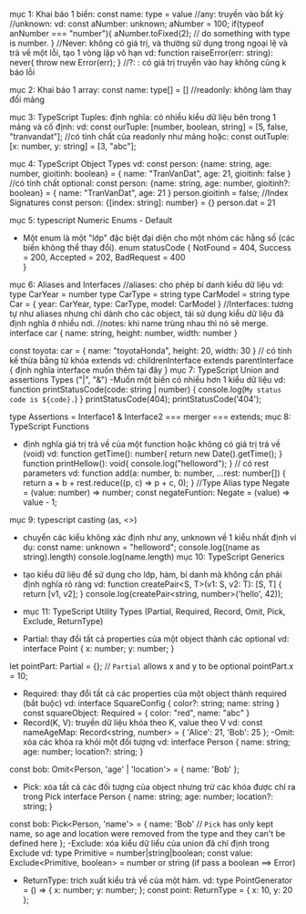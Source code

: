 mục 1: Khai báo 1 biến: const name: type = value
//any: truyền vào bất kỳ
//unknown:
vd: const aNumber: unknown;
aNumber = 100;
if(typeof anNumber === "number"){
aNumber.toFixed(2);
// do something with type is number.
}
//Never: không có giá trị, và thường sử dụng trong ngoại lệ và trả về một lỗi, tạo 1 vòng lặp vô hạn
vd:
function raiseError(err: string): never{
throw new Error(err);
}
//?: : có giá trị truyền vào hay không cũng k báo lỗi

mục 2: Khai báo 1 array:
const name: type[] = []
//readonly: không làm thay đổi mảng

mục 3: TypeScript Tuples:
định nghĩa: có nhiều kiểu dữ liệu bên trong 1 mảng và cố định:
vd: const ourTuple: [number, boolean, string] = [5, false, "tranvandat"];
//có tính chất của readonly như mảng
hoặc: const outTuple: [x: number, y: string] = [3, "abc"];

mục 4: TypeScript Object Types
vd: const person: {name: string, age: number, gioitinh: boolean} = {
name: "TranVanDat",
age: 21,
gioitinh: false
}
//có tính chất optional:
const person: {name: string, age: number, gioitinh?: boolean} = {
name: "TranVanDat",
age: 21
}
person.gioitinh = false;
//Index Signatures
const person: {[index: string]: number} = {}
person.dat = 21

mục 5: typescript Numeric Enums - Default

- Một enum là một "lớp" đặc biệt đại diện cho một nhóm các hằng số (các biến không thể thay đổi).
  enum statusCode {
  NotFound = 404,
  Success = 200,
  Accepted = 202,
  BadRequest = 400  
  }

mục 6: Aliases and Interfaces
//aliases: cho phép bí danh kiểu dữ liệu
vd:
type CarYear = number
type CarType = string
type CarModel = string
type Car = {
year: CarYear,
type: CarType,
model: CarModel
}
//Interfaces: tương tự như aliases nhưng chỉ dành cho các object, tái sử dụng kiểu dữ liệu đã định nghĩa ở nhiều nơi.
//notes: khi name trùng nhau thì nó sẽ merge.
interface car {
name: string,
height: number,
width: number
}

const toyota: car = {
name: "toyotaHonda",
height: 20,
width: 30
}
// có tính kế thừa bằng từ khóa extends
vd: childrenInterface extends parentInterface {
định nghĩa interface muốn thêm tại đây
}
mục 7: TypeScript Union and assertions Types ("|", "&")
-Muốn một biến có nhiều hơn 1 kiểu dữ liệu
vd:
function printStatusCode(code: string | number) {
console.log(`My status code is ${code}.`)
}
printStatusCode(404);
printStatusCode('404');

type Assertions = Interface1 & Interface2 === merger === extends;
mục 8: TypeScript Functions

- định nghĩa giá trị trả về của một function hoặc không có giá trị trả về (void)
  vd:
  function getTime(): number{
  return new Date().getTime();
  }
  function printHellow(): void{
  console.log("helloword");
  }
  // có rest parameters
  vd:
  function add(a: number, b: number, ...rest: number[]) {
  return a + b + rest.reduce((p, c) => p + c, 0);
  }
  //Type Alias
  type Negate = (value: number) => number;
  const negateFuntion: Negate = (value) => value - 1;

mục 9: typescript casting (as, <>)

- chuyển các kiểu không xác định như any, unknown về 1 kiểu nhất định
  ví dụ:
  const name: unknown = "helloword";
  console.log((name as string).length)
  console.log(<string>name.length)
  mục 10: TypeScript Generics
- tạo kiểu dữ liệu để sử dụng cho lớp, hàm, bí danh mà không cần phải định nghĩa rõ ràng
  vd:
  function createPair<S, T>(v1: S, v2: T): [S, T] {
  return [v1, v2];
  }
  console.log(createPair<string, number>('hello', 42));

- mục 11: TypeScript Utility Types (Partial, Required, Record, Omit, Pick, Exclude, ReturnType)

* Partial: thay đổi tất cả properties của một object thành các optional
  vd:
  interface Point {
  x: number;
  y: number;
  }

let pointPart: Partial<Point> = {}; // `Partial` allows x and y to be optional
pointPart.x = 10;

- Required: thay đổi tất cả các properties của một object thành required (bắt buộc)
  vd:
  interface SquareConfig {
  color?: string;
  name: string
  }
  const squareObject: Required<SquareConfig> = {
  color: "red",
  name: "abc"
  }
- Record(K, V): truyền dữ liệu khóa theo K, value theo V
  vd:
  const nameAgeMap: Record<string, number> = {
  'Alice': 21,
  'Bob': 25
  };
  -Omit: xóa các khóa ra khỏi một đối tượng
  vd:
  interface Person {
  name: string;
  age: number;
  location?: string;
  }

const bob: Omit<Person, 'age' | 'location'> = {
name: 'Bob'
};

- Pick: xóa tất cả các đối tượng của object nhưng trừ các khóa được chỉ ra trong Pick
  interface Person {
  name: string;
  age: number;
  location?: string;
  }

const bob: Pick<Person, 'name'> = {
name: 'Bob'
// `Pick` has only kept name, so age and location were removed from the type and they can't be defined here
};
-Exclude: xóa kiểu dữ liểu của union đã chỉ định trong Exclude
vd:
type Primitive = number|string|boolean;
const value: Exclude<Primitive, boolean> = number or string (if pass a boolean ==> Error)

- ReturnType: trích xuất kiểu trả về của một hàm.
  vd:
  type PointGenerator = () => { x: number; y: number; };
  const point: ReturnType<PointGenerator> = {
  x: 10,
  y: 20
  };
